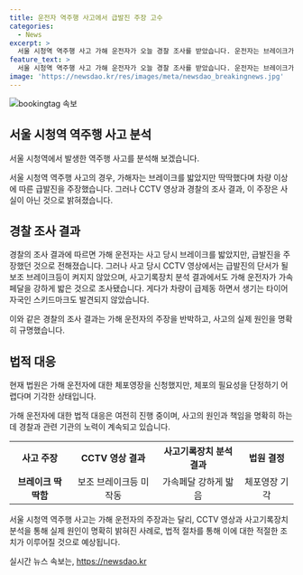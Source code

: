 ```yaml
---
title: 운전자 역주행 사고에서 급발진 주장 고수
categories:
  - News
excerpt: >
  서울 시청역 역주행 사고 가해 운전자가 오늘 경찰 조사를 받았습니다. 운전자는 브레이크가 딱딱했다며 급발진을 주장했지만 CCTV 영상과 사고기록장치 분석 결과는 반대를 보여주고 있습니다. 이에 경찰은 체포영장을 신청했지만 법원은 기각했습니다. 
feature_text: >
  서울 시청역 역주행 사고 가해 운전자가 오늘 경찰 조사를 받았습니다. 운전자는 브레이크가 딱딱했다며 급발진을 주장했지만 CCTV 영상과 사고기록장치 분석 결과는 반대를 보여주고 있습니다. 이에 경찰은 체포영장을 신청했지만 법원은 기각했습니다. 
image: 'https://newsdao.kr/res/images/meta/newsdao_breakingnews.jpg'
---
```


<p><img src="https://newsdao.kr/res/images/meta/newsdao_breakingnews.jpg" alt="bookingtag 속보" /></p>

<h2 data-ke-size="size26">서울 시청역 역주행 사고 분석</h2>

<p>서울 시청역에서 발생한 역주행 사고를 분석해 보겠습니다.</p>

<p data-ke-size="size16">서울 시청역 역주행 사고의 경우, 가해자는 브레이크를 밟았지만 딱딱했다며 차량 이상에 따른 급발진을 주장했습니다. 그러나 CCTV 영상과 경찰의 조사 결과, 이 주장은 사실이 아닌 것으로 밝혀졌습니다.</p>

<h2 data-ke-size="size24">경찰 조사 결과</h2>

<p>경찰의 조사 결과에 따르면 가해 운전자는 사고 당시 브레이크를 밟았지만, 급발진을 주장했던 것으로 전해졌습니다. 그러나 사고 당시 CCTV 영상에서는 급발진의 단서가 될 보조 브레이크등이 켜지지 않았으며, 사고기록장치 분석 결과에서도 가해 운전자가 가속페달을 강하게 밟은 것으로 조사됐습니다. 게다가 차량이 급제동 하면서 생기는 타이어자국인 스키드마크도 발견되지 않았습니다.</p>

<p data-ke-size="size16">이와 같은 경찰의 조사 결과는 가해 운전자의 주장을 반박하고, 사고의 실제 원인을 명확히 규명했습니다.</p>

<h2 data-ke-size="size24">법적 대응</h2>

<p>현재 법원은 가해 운전자에 대한 체포영장을 신청했지만, 체포의 필요성을 단정하기 어렵다며 기각한 상태입니다.</p>

<p data-ke-size="size16">가해 운전자에 대한 법적 대응은 여전히 진행 중이며, 사고의 원인과 책임을 명확히 하는 데 경찰과 관련 기관의 노력이 계속되고 있습니다.</p>

<table>
    <tr>
        <th>사고 주장</th>
        <th>CCTV 영상 결과</th>
        <th>사고기록장치 분석 결과</th>
        <th>법원 결정</th>
    </tr>
    <tr>
        <td style="text-align: center; height: 17px;"><b>브레이크 딱딱함</b></td>
        <td style="text-align: center; height: 17px;">보조 브레이크등 미작동</td>
        <td style="text-align: center; height: 17px;">가속페달 강하게 밟음</td>
        <td style="text-align: center; height: 17px;">체포영장 기각</td>
    </tr>
</table>

<p data-ke-size="size16">서울 시청역 역주행 사고는 가해 운전자의 주장과는 달리, CCTV 영상과 사고기록장치 분석을 통해 실제 원인이 명확히 밝혀진 사례로, 법적 절차를 통해 이에 대한 적절한 조치가 이루어질 것으로 예상됩니다.</p>
실시간 뉴스 속보는, <a href="https://newsdao.kr" rel="dofollow">https://newsdao.kr</a>


